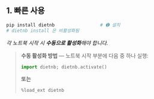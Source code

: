 ## 1. 빠른 사용

```bash
pip install dietnb                 # ➊ 설치
# dietnb install 은 비활성화됨
```

*각 노트북 시작 시 **수동으로 활성화**해야 합니다.*

> **수동 활성화 방법** — 노트북 시작 부분에 다음 중 하나 실행:
> ```python
> import dietnb; dietnb.activate()
> ```
> **또는**
> ```python
> %load_ext dietnb
> ``` 